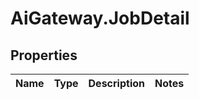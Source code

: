 # AiGateway.JobDetail

## Properties
Name | Type | Description | Notes
------------ | ------------- | ------------- | -------------



